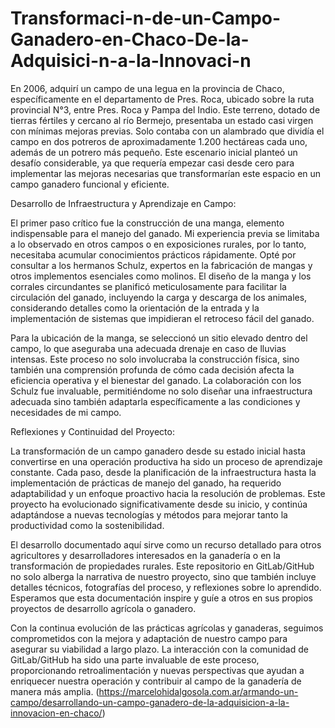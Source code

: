 # Transformaci-n-de-un-Campo-Ganadero-en-Chaco-De-la-Adquisici-n-a-la-Innovaci-n
En 2006, adquirí un campo de una legua en la provincia de Chaco, específicamente en el departamento de Pres. Roca, ubicado sobre la ruta provincial N°3, entre Pres. Roca y Pampa del Indio. Este terreno, dotado de tierras fértiles y cercano al río Bermejo, presentaba un estado casi virgen con mínimas mejoras previas. Solo contaba con un alambrado que dividía el campo en dos potreros de aproximadamente 1.200 hectáreas cada uno, además de un potrero más pequeño. Este escenario inicial planteó un desafío considerable, ya que requería empezar casi desde cero para implementar las mejoras necesarias que transformarían este espacio en un campo ganadero funcional y eficiente.

Desarrollo de Infraestructura y Aprendizaje en Campo:

El primer paso crítico fue la construcción de una manga, elemento indispensable para el manejo del ganado. Mi experiencia previa se limitaba a lo observado en otros campos o en exposiciones rurales, por lo tanto, necesitaba acumular conocimientos prácticos rápidamente. Opté por consultar a los hermanos Schulz, expertos en la fabricación de mangas y otros implementos esenciales como molinos. El diseño de la manga y los corrales circundantes se planificó meticulosamente para facilitar la circulación del ganado, incluyendo la carga y descarga de los animales, considerando detalles como la orientación de la entrada y la implementación de sistemas que impidieran el retroceso fácil del ganado.

Para la ubicación de la manga, se seleccionó un sitio elevado dentro del campo, lo que aseguraba una adecuada drenaje en caso de lluvias intensas. Este proceso no solo involucraba la construcción física, sino también una comprensión profunda de cómo cada decisión afecta la eficiencia operativa y el bienestar del ganado. La colaboración con los Schulz fue invaluable, permitiéndome no solo diseñar una infraestructura adecuada sino también adaptarla específicamente a las condiciones y necesidades de mi campo.

Reflexiones y Continuidad del Proyecto:

La transformación de un campo ganadero desde su estado inicial hasta convertirse en una operación productiva ha sido un proceso de aprendizaje constante. Cada paso, desde la planificación de la infraestructura hasta la implementación de prácticas de manejo del ganado, ha requerido adaptabilidad y un enfoque proactivo hacia la resolución de problemas. Este proyecto ha evolucionado significativamente desde su inicio, y continúa adaptándose a nuevas tecnologías y métodos para mejorar tanto la productividad como la sostenibilidad.

El desarrollo documentado aquí sirve como un recurso detallado para otros agricultores y desarrolladores interesados en la ganadería o en la transformación de propiedades rurales. Este repositorio en GitLab/GitHub no solo alberga la narrativa de nuestro proyecto, sino que también incluye detalles técnicos, fotografías del proceso, y reflexiones sobre lo aprendido. Esperamos que esta documentación inspire y guíe a otros en sus propios proyectos de desarrollo agrícola o ganadero.

Con la continua evolución de las prácticas agrícolas y ganaderas, seguimos comprometidos con la mejora y adaptación de nuestro campo para asegurar su viabilidad a largo plazo. La interacción con la comunidad de GitLab/GitHub ha sido una parte invaluable de este proceso, proporcionando retroalimentación y nuevas perspectivas que ayudan a enriquecer nuestra operación y contribuir al campo de la ganadería de manera más amplia.
 (https://marcelohidalgosola.com.ar/armando-un-campo/desarrollando-un-campo-ganadero-de-la-adquisicion-a-la-innovacion-en-chaco/)





